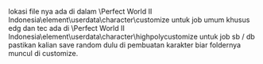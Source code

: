 lokasi file nya ada di dalam \Perfect World II Indonesia\element\userdata\character\customize untuk job umum khusus edg dan tec ada di \Perfect World II Indonesia\element\userdata\character\highpolycustomize
untuk job sb / db pastikan kalian save random dulu di pembuatan karakter biar foldernya muncul di customize.
